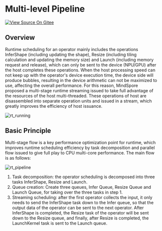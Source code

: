 # Multi-level Pipeline

[![View Source On Gitee](https://mindspore-website.obs.cn-north-4.myhuaweicloud.com/website-images/r2.6.0/resource/_static/logo_source_en.svg)](https://gitee.com/mindspore/docs/blob/r2.6.0/docs/mindspore/source_en/features/runtime/multilevel_pipeline.md)

## Overview

Runtime scheduling for an operator mainly includes the operations InferShape (including updating the shape), Resize (including tiling calculation and updating the memory size) and Launch (including memory request and release), which can only be sent to the device (NPU/GPU) after the host completes these operations. When the host processing speed can not keep up with the operator's device execution time, the device side will produce bubbles, resulting in the device arithmetic can not be maximized to use, affecting the overall performance. For this reason, MindSpore proposed a multi-stage runtime streaming issued to take full advantage of the resources of the host multi-threaded. These operations of host are disassembled into separate operation units and issued in a stream, which greatly improves the efficiency of host issuance.

![rt_running](https://mindspore-website.obs.cn-north-4.myhuaweicloud.com/website-images/r2.6.0/docs/mindspore/source_zh_cn/features/runtime/images/rt_running.png)

## Basic Principle

Multi-stage flow is a key performance optimization point for runtime, which improves runtime scheduling efficiency by task decomposition and parallel flow issued to give full play to CPU multi-core performance. The main flow is as follows:

![rt_pipeline](https://mindspore-website.obs.cn-north-4.myhuaweicloud.com/website-images/r2.6.0/docs/mindspore/source_en/design/images/multi_level_compilation/jit_level_rt_pipeline.png)

1. Task decomposition: the operator scheduling is decomposed into three tasks InferShape, Resize and Launch.
2. Queue creation: Create three queues, Infer Queue, Resize Queue and Launch Queue, for taking over the three tasks in step 1.
3. Streaming scheduling: after the first operator collects the input, it only needs to send the InferShape task down to the Infer queue, so that the output data of the operator can be sent to the next operator. After InferShape is completed, the Resize task of the operator will be sent down to the Resize queue, and finally, after Resize is completed, the LaunchKernel task is sent to the Launch queue.
